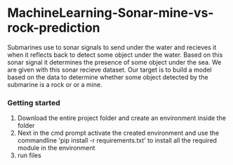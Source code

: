 # MachineLearning-Sonar-mine-vs-rock-prediction
Submarines use to sonar signals to send under the water and recieves it when it reflects back to detect some object under the water. Based on this sonar signal it determines the presence of some object under the sea. We are given with this sonar recieve dataset. Our target is to build a model based on the data to determine whether some object detected by the submarine is a rock or or a mine.

### Getting started
1. Download the entire project folder and create an environment inside the folder
2. Next in the cmd prompt activate the created environment and use the commandline 'pip install -r requirements.txt' to install all the required module in the environment
3. run files
